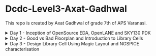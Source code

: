 # Dcdc-Level3-Axat-Gadhwal
This repo is created by Axat Gadhwal of grade 7th of APS Varanasi. 
<details>
  <summary>Day 1 - Inception of OpenSource EDA, OpenLANE and SKY130 PDK</summary>
 <details>
   <summary> Section 1 - How to talk to computers </summary>
  <details>
    <summary>Lecture 1 - Introduction to Microprocesser Chips</summary>
  
   #### Understanding the microchip from an Arduino board..


<img src="http://cdn-reichelt.de/bilder/web/xxl_ws/A300/ARDUINO_LEONARDO_02.png" alt="Arduino Leonardo" width="800" height="500">
<br>This is an arduino board and the square shaped thing in the right-downwards is called a chip.
<BR> We will be going to understand that square thing[chip].

#### Understanding the operating structure of The microprocesser chip through a diagram

<img src="https://raw.githubusercontent.com/Axat-Gadhwal/Dcdc-Level3-Axat-Gadhwal/refs/heads/main/Axat.png">

#### Structure of the microprocessor 

<img src="https://raw.githubusercontent.com/Axat-Gadhwal/Dcdc-Level3-Axat-Gadhwal/refs/heads/main/Microchip.png">

<img src="http://www10.edacafe.com/book/ASIC/Book/CH16/CH16-12.gif">
 
 ### As seen, a chip is actually inside a package, and is connected to various "PINS" or inputs/outputs. The locations of the pins and what they are are usually driven by the design of the PCB. A chip is also a very complex system, and has various components such as -:

<br> 1. Pads = Pads in microprocessor chips are small conductive areas on the chip's surface that serve as connection points for electrical signals, power, and ground. They facilitate communication between the microprocessor and external components, such as circuit boards and peripherals. Pads can be categorized as input, output, power, or ground pads, and their design is crucial for ensuring proper functionality and signal integrity.

<br> 2. Core = A core in a microprocessor is an individual processing unit that can execute instructions. Modern CPUs often have multiple cores (e.g., dual-core, quad-core) to enable parallel processing, improving multitasking and overall performance. Each core can handle its own tasks, allowing for more efficient computing.

<br> 3. Die = A die is a small block of semiconducting material, typically silicon, that contains the integrated circuits (ICs) of a microprocessor or other electronic components. It is the physical piece of silicon that is cut from a larger wafer during the manufacturing process.

### Macros and Foundry Ip's

<img src ="https://www.vlsisystemdesign.com/wp-content/uploads/2020/11/2.jpg">

<br>Macros and Foundry IPs are essential components in microprocessor design. Macros refer to fixed, reusable design elements, such as standard cells or functional blocks, that simplify the design process. Foundry IPs, on the other hand, are specialized intellectual property provided by semiconductor foundries, tailored for specific manufacturing processes, ensuring compatibility and performance in chip production.
</details>
<details>
  <summary>Lecture 2 - Introduction to Risc-V Architecture</summary>
 
  ### Risc-V Instruction Set Architecture(ISA)

  <img src="https://github.com/Axat-Gadhwal/images/blob/main/Risc-V%20Architecture.png?raw=true">

  <br> The meaning/explanation of the different things in this diagram are=-
  <br>1.Risc-V Architecture = It is basically a Clanguage program that consists all the codes. It is like the base[also called"neev" in Hindi] of risc-V.
  <br>2.Layout = It is the interior of the chip. Like codes but not in written forms!

  ##### Both of these processes give us the desired output...

  <br>But in-between this process, one thing is required as a medium. The medium for getting output is picorv 32a.
  ###### We can understand this by the following line "The Risc-V Architecture is a specification which gets implemented by the medium{picorv 32a} and gives us the output..
  
  #### RISC-V is an open standard instruction set architecture (ISA) based on reduced instruction set computing (RISC) principles. Key features include:

<br>Open Standard: Free to use and modify, promoting innovation.
<br>Simplicity: A small set of simple instructions for efficient execution.
<br>Modular Design: Base instruction set with optional extensions for customization.
<br>Scalability: Suitable for applications ranging from low-power embedded systems to high-performance computing.

 




</details>

<details>
  <summary>Lecture 3 - From software applications to Hardware</summary>

  #### In this document, We will learn about how software applications convert into Hardware...

  <br> When we click on the Software applications it gets converted into Binary digits because the computer only recognises two operations{0&1}.
  <br> Understanding this line through a diagram...

<img src ="content://media/external/downloads/1000616466">

##### Understanding components of this process
<br> 1. OPERATING SYSTEM => It is the main part of this process because all the things like compilers, assemblers, etc. are present in this. An operating system (OS) is system software that manages computer hardware and software resources, providing a stable environment for applications to run. It acts as an intermediary between users and the hardware, handling tasks like memory management, process scheduling, and device control. Examples include Windows, macOS, Linux, and Android.

<br> 2. COMPILERS => A compiler is a software tool that translates high-level programming languages into machine code or intermediate code that a computer can execute. It processes the code through stages like analysis and optimization, enabling developers to write complex applications while abstracting hardware details.

<br> 3. ASSEMBLER => An assembler is a software tool that converts assembly language into machine code, enabling a computer's processor to execute instructions. It translates human-readable mnemonics into binary instructions specific to a hardware architecture.
</details>


 </details>
 <details>
  <summary>Section 2 - Soc design and Openlane </summary>

   <details>
  <summary>Lecture 1 - Introduction to Components of Opensource Digital ASIC Design </summary>

### Digital ASIC Design

 Digital ASIC Design refers to the process of creating application-specific integrated circuits (ASICs) that perform digital functions. This design process involves several stages, from initial concept to final implementation, and is characterized by a focus on optimizing performance, power consumption, and area for specific applications.

 ASIC requires mainly three components for design. The three components are :-

 #### 1. RTL IPs (Register Transfer Level Intellectual Property)
<br>Description: Pre-designed and verified blocks of code that represent specific functionalities at the RTL level.
<br>Purpose: Accelerate the design process by providing reusable components, such as arithmetic units, memory controllers, and communication interfaces

#### 2. EDA Tools (Electronic Design Automation Tools)
<br>Description: Software tools used for various stages of the ASIC design process, including simulation, synthesis, place and route, and verification.

#### 3. PDKs (Process Design Kits)

<br>PDKs (Process Design Kits) are essential resources in the ASIC design process, providing the necessary information and tools for designing integrated circuits using a specific semiconductor manufacturing process.


### Inventors

Lynn Conway and Carver Mead are renowned for their groundbreaking work in very-large-scale integration (VLSI) chip design, which revolutionized the field starting in 1978. Their collaboration led to the development of simplified design methodologies that significantly advanced digital integrated circuit design and education. Their seminal textbook, Introduction to VLSI Systems, published in 1979, became a cornerstone in VLSI education, widely adopted by universities and instrumental in shaping the curriculum for electrical engineering and computer science students.

Conway and Mead's approach emphasized the separation of design from manufacturing, introducing simplified design rules and a timing model suitable for digital design, which allowed for more efficient and cost-effective chip production. Their innovations spurred the establishment of silicon foundries, enabling independent designers to fabricate custom chips, thus democratizing access to chip design and fostering a new wave of innovation in the semiconductor industry.

The impact of their work was profound, leading to the rapid growth of VLSI technology and the emergence of numerous startups in Silicon Valley during the 1980s, which contributed to the ongoing evolution of the microelectronics landscape.

#### Open Source Digital ASIC Design

<img src ="https://github.com/Axat-Gadhwal/images/blob/main/ASIC%20design.png?raw=true" width ="500" height ="500">

### What are PDKs?

<br> A Process Design Kit (PDK) is a comprehensive set of files and documentation that provides essential resources for designing integrated circuits tailored to a specific semiconductor manufacturing process. It includes design rules, device models, layout templates, and simulation tools, enabling ASIC designers to create manufacturable layouts while ensuring compliance with fabrication standards. PDKs serve as critical toolkits that bridge the gap between design and manufacturing, facilitating accurate predictions of circuit behavior and optimizing the overall design process for reliable and efficient production.

#### Open PDKs

<br> We will now continue about How to open PDks files. 

<img src="https://github.com/Axat-Gadhwal/images/blob/main/Screenshot%20(177).png?raw=true" width="500" height="500">

### Is 130nm old or not in use?

<br>The 130nm technology is considered old and is largely not in use for modern microprocessors. It was developed in the early 2000s, and while some niche applications may still utilize it, most current microprocessors are manufactured using much smaller process nodes, such as 7nm or 5nm. However, the 130nm process technology is still relevant in certain contexts:

<br>Educational Use: The SKY130 open-source Process Design Kit (PDK) utilizes the 130nm node, making it accessible for educational purposes and for new designers to learn chip design without the high costs associated with more advanced nodes.

<br>Mixed-Signal Applications: The 130nm CMOS technology is recognized as a reliable option for mixed-signal applications, which require both analog and digital components. Its maturity and existing intellectual property (IP) make it a practical choice for specific designs.

<br>Cost-Effectiveness: For low-volume production or specific applications where cutting-edge performance is not critical, the 130nm process can be more cost-effective compared to newer technologies.

<br>Legacy Systems: Some existing systems and devices still rely on 130nm technology, and manufacturers may continue to support these products to ensure compatibility and maintenance.

<br>In summary, while 130nm is considered an older technology in the context of cutting-edge microprocessors, it still finds utility in education, specific applications, and legacy systems.

### Is 130nm fast?

<br>130 nm chips are also not slow, as verified by intel and OSU-:

<img src="https://github.com/Axat-Gadhwal/images/blob/main/Screenshot%20(178).png?raw=true" height ="600" width = 700>


</details>

<details>
  <summary>Lecture 2 - Simplified RTL to GDSII Flow </summary>

  ### Simplified RTL to GDSII Flow

  ###### Things we are going to learn

  <img src="https://github.com/Axat-Gadhwal/images/blob/main/Screenshot%20(179).png?raw=true">

  <br> So lets begin...
  
##### The RTL to GDSII ( Register Transfer Level to Graphic Design System II) design process takes many steps, that are -:
<br> Synthesis = Synthesis is the process of converting high-level RTL (Register Transfer Level) code written in VHDL or Verilog into a gate-level netlist using EDA tools like Synopsys Design Compiler. It involves optimizing the design for area, speed, and power while mapping it to specific technology libraries. The output is a gate-level netlist that serves as the foundation for physical design and further verification steps.

<img src="https://github.com/Axat-Gadhwal/images/blob/main/Screenshot%20(180).png?raw=true">

<br>An RTL model, which stands for "Register Transfer Level" model, is a design abstraction used in digital circuit design to describe the behavior of a circuit by focusing on the flow of data between registers and the logical operations performed on that data:-

<img src="https://github.com/Axat-Gadhwal/images/blob/main/CellLayout.png?raw=true">

### Thank You. Because of the scarcity of time I was unable to do all assignments. So I am only doing Labs...
</details>



</details>

<details><summary>Section 3 -Labs- Getting familiar to Open Source EDA Tools</summary>
<details><summary>Lecture 1 - Openlane directory structure in detail</summary>

#### First we should launch the Vsd Squadron file in the Virtual box. This interface will come...

<img src="https://github.com/Axat-Gadhwal/images/blob/main/Screenshot%20(204).png?raw=true">

Then search for the terminal. Because we are going to type all commands in terminal.

##### So lets begin with Labs...

##### Type cd Desktop and then cd work/tools to change directory to Desktop/work/tools, as this is where all openlane files are stored.

<img src="https://github.com/Axat-Gadhwal/images/blob/main/Screenshot%20(182).png?raw=true">

##### Using ls -ltr to know all the contents stored in that file

###### ls -ltr lists files in long format, sorted by modification time, with the oldest files shown first.

<img src="https://github.com/Axat-Gadhwal/images/blob/main/Screenshot%20(183).png?raw=true">

#### In a VLSI design workshop, openlane_working_dir is the directory where all design files, synthesis results, place and route outputs, GDSII files, and logs are stored for a specific project, facilitating organization and management of the design process. We are firstly using the openlane_working_dir command and thence it will change the directory to Openlane...

##### Also using ls -ltr to see the contents in the Openlane directory

<img src="https://github.com/Axat-Gadhwal/images/blob/main/Screenshot%20(205).png?raw=true">

#### Now going with the PDKs file. We will be also using ls -ltr to see the contents and also exploring SKY 130a...

<img src="https://github.com/Axat-Gadhwal/images/blob/main/Screenshot%20(206).png?raw=true">

#### Now changing the directory to the SKY 130A
##### We will observe two files :- Libs.tech and Libs.ref{as seen in the figure below}
###### We will be going through both these files...

<img src="https://github.com/Axat-Gadhwal/images/blob/main/Screenshot%20(207).png?raw=true">

##### libs.tech is a crucial file in the design flow of integrated circuits, serving as a technology library that encapsulates essential information about the semiconductor process being utilized. This file plays a significant role in ensuring that designs are compatible with the specific characteristics and constraints of the technology.

<img src="https://github.com/Axat-Gadhwal/images/blob/main/Screenshot%20(208).png?raw=true">

##### libs.ref is a file commonly used in the context of VLSI design and integrated circuit development. It serves as a reference library that provides essential information about the standard cells and components available in a specific technology library.

###### Using cd ../ because it reverses the libs.tech directory and thus allowing us to change the directory to libs.ref

<img src="https://github.com/Axat-Gadhwal/images/blob/main/Screenshot%20(209).png?raw=true">

##### Now we will explore the "sky130_fd_sc_hd" directory
###### ALso exploring the contents

<img src="https://github.com/Axat-Gadhwal/images/blob/main/Screenshot%20(210).png?raw=true">

##### Now we will open "OPENLANE" directory..
###### Reversing back to the Openlane_working_dir file directory

<img src="https://github.com/Axat-Gadhwal/images/blob/main/Screenshot%20(211).png?raw=true">




</details>

<details><summary>Lecture 2 - Design Preparation step</summary>

  ### We will learn Design Preparation Step in this documentation...

##### To open Openlane, we can use the docker command using interactive. After invoking the docker command, the prompt changes to bash-4.2$, and then one must type ls -lrth, and subsequently ./flow.tcl -interactive package require openlane 0.9 retrives all the required information for openlane.

<img src="https://github.com/Axat-Gadhwal/images/blob/main/Screenshot%20(212).png?raw=true">

##### As we learnt earier about the implemenation of The Risc-V program. Using PicoRV32A to ensure the functionality of OpenLane involves leveraging this RISC-V core as a reference design throughout the ASIC design flow. It allows users to synthesize the RTL code, perform place and route, and validate the effectiveness of OpenLane's tools. This practical implementation serves as both a demonstration of the design flow and an educational resource for understanding VLSI design methodologies.

<img src="https://github.com/Axat-Gadhwal/images/blob/main/Screenshot%20(213).png?raw=true">

#### folder run Jan 31_18-12 is created inside the picorv32a directory which contains the command log files, results, and the reports dumped of the various tool. The folder will be only have the lef files generated by this design setup stage. The cell LEF files .lef and technology LEF files .tlef merge to generate merged.lef inside runs/tmp/, wherein a a folder with today's date will be created, inside which a tmp folder will have contents, and the merged.lef folder will contain the merged lef files.

<img src="https://github.com/Axat-Gadhwal/images/blob/main/Screenshot%20(214).png?raw=true">

#### Now we are going to run the runs/ tmp directory

##### Also we are going to see the contents

<img src="https://github.com/Axat-Gadhwal/images/blob/main/Screenshot%20(215).png?raw=true">


</details>

<details><summary>Lecture 3 - Review Files After Design Prep and Run Synthesis</summary>

## Coming back to the OPENLANE interactive

#### Opening the merged.lef file through the less command after design prep will give one a document as shown:

<img src="https://github.com/Axat-Gadhwal/images/blob/main/Screenshot%20(216).png?raw=true">

<details><summary>Lecture 5 - Steps to Charecterise Synthesis Results</summary>

#### after run synthesis ,printing statistics as shown below can be used to calculate flip-flops ratio

###### Flip flop ratio =no of DFFs/no of cells *100

<img src="https://github.com/Axat-Gadhwal/images/blob/main/Screenshot%20(217).png?raw=true">
<img src="https://github.com/Axat-Gadhwal/images/blob/main/Screenshot%20(218).png?raw=true">

#### Flop rate = 8.943%

</details>

</details>

</details>

</details>  

<details><summary>Day 2 - Good vs Bad Floorplan and Introduction to Library Cells</summary>

<details><summary>Section 1 - Chip Floor Planning Considerations</summary>

<details><summary>Lecture 1 - Utilisation Factor and Aspect Ratio</summary>

### In these series document we will learn about How to define width and height of core and die

#### The first step in physical design is to define the width and height of the core and die : Beginning with a very simple netlist, that can extrapolated later we will first draw a basic diagram in the form of symbols that we will later convert into physical designs. We will take each cell (gates, specific cell like flip flop) and give it a standard (although rough for now) dimensions. As an example here, each unit will be 1 unit x 1 unit - i.e. 1 sq. unit in size, and since there are 4 gates/flip-flops here, the total size of the silicon wafer will 4 sq. units.

<img src="https://github.com/Axat-Gadhwal/images/blob/main/Screenshot%20(219).png?raw=true">
 
 ##### Utilisation factor = 50 %

###### Aspect Ratio = 2 : 4 = 1 : 2 = .5



</details>

<details><summary>Lecture 2 - Concept of Pre-Placed Cells</summary>

#### Pre-Placed cells are complex logic blocks that can be reused. They are already implemented and cannot be touched by Auto Place and Route tools - and hence are required to be very well designed. Placement of such cells are user-based. A combinational logic - such as netlist shown does a particular function and is composed of various gates. We can divide this logic into blocks - while preserving the connectivity of the logic. By extending IO pins and making connections we can convert the logic into two parts - that are blackboxed and can be used as needed. If a design only requires a black box, it can be directly handed over to the designer with out much hassle. The various preplaced blocks available include memory, clock-gating cell, comparator, MUX. The arrangement of these IPs in a chip are known as floorplanning.

## Beacause of lack of time I was unable to do assignments.







</details>

<details><summary>Lecture 7 - Steps to Run Floorplan Using OpenLANE</summary>

### In this document we will be going to learn how to run Floorpan files using OpenLANE

#### The first step is setting the configuration variables - Before running floorplan, the configuration variables or switches must be set. These are present in openlane/configuration

<img src="https://github.com/Axat-Gadhwal/images/blob/main/Screenshot%20(226).png?raw=true">

The README.md contains all configuration variables, which are segregated based on stage and the .tcl files consists of the default OpenLANE settings.

  All configurations/switches accepted by the current run are from openlane/designs/[design - date]/config.tcl

There is a order of priority -:

openlane/designs/[design-date]/sky130A_sky130_fd_sc_hd_config.tcl
openlane/designs/[design]/config.tcl
openlane/configuration/floorplan.tcl

####  In OpenLANE, it is important to note that the vertical and horizontal metals set one more than what we specify. For example, if the vertical metal is specified as 3, then it'll be 4.

###### Floorplan is to be run on OpenLANE through the command :- run_floorplan

#### Review Floorplan Files and Steps to Review Floorplan

##### After running floorplan as above, it will produce a result that will be stored in the form of a design exchange format - and will contain the area of the Die as well as positions.The die area in this file is in database units and 1 micron is equivalent to 1000 database units. Area of die = (554570/1000) microns * (565290/1000) microns = 311829.1653 sq. µm.



</details>

<details><summary>Lecture 7 - Review Floorplan Layout in Magic</summary>


##### The command magic -T /home/vsduser/Desktop/work/tools/openlane_working_dir/pdks/sky130A/libs.tech/magic/sky130A.tech lef read ../../tmp/merged.lef def read picorv32a.floorplan.def & should be typed to view the file.
  
##### Subsequently, press the S key to select the entire die and then V to center the view, and then Z to zoom. You will observe that the IO pins are placed equidistant to one another in a random mode as based on the configuration (FP_IO_MODE = 1) set in openlane/configuration/floorplan.tcl

<img src="https://github.com/Axat-Gadhwal/images/blob/main/316248606-d38b08d1-e7ca-4138-b10d-1c31b0ffc6d7.png?raw=true">

#### after this, typing what on the tkcon window will give the layer of the selection.

<img src="https://github.com/Axat-Gadhwal/images/blob/main/hlo.png?raw=true">

###### Standard cells are not placed but can be viewed at the bottom left corner of the layout

<img src="https://github.com/Axat-Gadhwal/images/blob/main/Magic.png?raw=true">



</details>

</details>
<details><summary>Section 2 - Library Binding and Placement</summary>

<details><summary> Lecture 1 - Netlist Binding and Initial Place Design</summary>


### The first step is to bind the netlist with physical cells i.e. cells with real dimension. The netlist contains various gates, that while in the schematic are of a certain shape as depicted, are usually square/rectangular in shape in production. These gates are given a specific shape, and in the end look very different from the netlist.

##### These blocks are sourced from a "shelf", known as a library. The library has cells with various shapes, dimensions and also contains information about the delay information. The library contains various sizes of cells with the same functionality too - since bigger cells have lesser resistance

<img src="https://github.com/Axat-Gadhwal/images/blob/main/vlsi.png?raw=true">

###### The second step is PLACEMENT, which is done based on connectivity. As can be seen, flip flop 1 is close to the Din1 pin and flip flop 2 is close to Dout1 pin. Combinational cells are placed in close proximity to FF1 and FF2 as to reduce delay.

<img src="https://github.com/Axat-Gadhwal/images/blob/main/Gates.png?raw=true">




</details>

<details><summary>Lecture 2 - Optimise Placement Using Estimated Wire-Length and Capacitance</summary>

#### Here, we will estimate wirelength needed to connect the components together. If the wirelength is too long, we would need to install repeaters, as the signal may change over a long distance. Repeaters essentially recondition the same signal to it's prior strength.

</details>

<details><summary>Lecture 3 - Final Placement Optimization</summary>

<img src="https://github.com/Axat-Gadhwal/images/blob/main/316286165-0941c315-195a-43f7-89aa-70e5e3215443.png?raw=true">


</details>

<details><summary>Lecture 4 - Congestion Aware Placement Using RePLACE</summary>

#### The command to run placement of OpenLANE - run_placement is a wrapper which does three functions
<br> Global Placement (by using the RePlace tool) - there is no legalisation and HPWL reduction model is used
<br> Optimization (by Resier tool)
<br> Detailed Placement (by OpenDP tool) - legalisation occurs - where standard cells are placed in rows and there will be no overlap of the cells.

#### Placement aims to converge the overflow value.

 ###### NOTE: If placement will be sucessful and the designs will converge, the overflow value will progressively reduce during the placement.

#### After running the placement, output is generated in this folder openlane/designs/picorv32a/runs/[design - date]/results/placement/picorv32a.placement.def

#### Then, we can type the command : magic -T /home/vsduser/Desktop/work/tools/openlane_working_dir/pdks/sky130A/libs.tech/magic/sky130A.tech lef read ../../tmp/merged.lef def read picorv32a.placement.def & to view it in Magic:

<img src="https://github.com/Axat-Gadhwal/images/blob/main/316289792-6f53eb50-d3f1-4d6c-91c2-7e35f35d423d.png?raw=true">






</details>



  
</details>

<details><summary>Section 3 - Cell Design and Characterisation Parameters </summary>

<details><summary> Inputs for Cell Design Flow and Circuit and Layout Design Step</summary>

#### Standard cells - for example AND gate, OR gate, BUFFER etc are stored in the standard cell library. There are various types of cells in the library with various variations as well - in drive strengths, functionality, and voltages. For a greater cell size, there is greater drive strength for longer wires. If there is high Vth, then it will take more time to switch than a lesser threshhold voltage cell.

#### The standard cell design flow is as follows:-

<br>INPUTS (PDKS : DRC and LVS rules, SPICE models, library and user defined specs)

<br>PROCESSES (circuit, layout design and charecterisation)

<br>OUTPUTS (Circuit Description Language, GDSII, lef, timing, noise etc)


<br>DRC & LVS Rules contain tech files and poly substrate parameters

<br>SPICE Models contain threshold, linear regions, saturation region equations with added foundry parameters, including NMOS and PMOS parameters

<br>User defined specifications include cell height and cell width, supply voltage, pin locations, and metal layer requirement

<br>IMPORTANT: The standard cell library developer must adhere to the rules given by the foundry so that when the cell can be used on a real design without any errors

<br>Circuit design is done by modeling the pmos and nmos to meet input library requirement

<br>Layout design is done using Euler's path and stick diagram on Magic layout tool

<img src="https://github.com/Axat-Gadhwal/images/blob/main/316299381-b94b535f-ebd1-4b8a-bd36-f649fb6a753f.png?raw=true">

### Typical Characterisation Flow:-

#### Steps of Characterisation Flow:-

<br>Reading of SPICE module files
<br>Reading of netlist extracted by SPICE
<br>Recognising buffer behaviour
<br>Reading subcircuits
<br>Attaching neccessary power sources
<br>Applying stimulus
<br>Provision of of neccessary output capacitance
<br>Provision of simulation command

 ##### These steps are given to the CHARECTERISATION SOFTWARE KNOWN AS GUNA in the form of a configuration file, which will generate timing, noise and power models in the form of .libs files.
 
</details>





</details>

<details><summary> Section 4 - General Timing Characterisation Parameters</summary>

<details><summary>Lecture 1 - Timing Threshhold Definitions</summary>


#### Here, we will talk about the semantics of the various .libs files generated by GUNA. To do this, we will take this circuit as an example:

<img src="https://github.com/Axat-Gadhwal/images/blob/main/316299824-0ed894da-ff96-46f5-8e9e-3b3271884568.png?raw=true">

##### Here, the red line is output of first inverter and blue is output of second inverter.

<img src="https://github.com/Axat-Gadhwal/images/blob/main/316299987-07cc3660-34e2-4446-8d50-97599d213504.png?raw=true">

<img src="https://github.com/Axat-Gadhwal/images/blob/main/316299979-198064dc-3dd9-4bf5-aa52-d0012d7544f9.png?raw=true">

<img src="https://github.com/Axat-Gadhwal/images/blob/main/z316300124-aa2d9663-c41d-45df-b74e-de6f4bd2de86z.png?raw=true">



</details>

<details><summary>Lecture 2 - Propogation Delay and Transition Time</summary>

#### Propogation delay is calculated as = time(out_x_thr) - (time_x_thr). If the propogation delay is negative, it can cause quite unexpected results - as an output is generated before the input. Hence, threshhold values should be selected properly. Delay threshold is usually 50% and slew rate threshold is usually 20%-80%.

#### **Transition time is calculated as = time(slew_high_x_thr) - time(slew_low_x_thr)**

<img src="https://github.com/Axat-Gadhwal/images/blob/main/316300510-68f7dbf3-b2e1-4be0-977c-6a6ef80f69b6.png?raw=true">








</details>



</details>





</details>

<details><summary> Day 3 - Design Library Cell Using Magic Layout and NGSPICE characterisation</summary>

<details><summary>Section 1 - Labs for CMOS Inverter NGSPICE Simulations</summary>

<details><summary>Lecture 1 - IO Placer Revision</summary>

#### OpenLANE configurations can be changed inside the shell itself, on the fly. IO Mode is usually set to random equidistant. However, if we want to change this, we can do so through the following command typed after floorplan : set ::env(FP_IO_MODE) 2. After running this command, the IO [input - output] pins will not be equidistant in mode 2 (instead of the default - that is 1).

<br>After this, we may re-run floorplan, and then check by seeing that the pins are placed based on of Hungarian algorithms now i.e. stacked one over the other.

##### NOTE: changing the configuration on the fly will not change the runs/config.tcl, the configuration will only be available on the current session.

<img src="https://github.com/Axat-Gadhwal/images/blob/main/316433776-64fccafc-180a-4e66-881a-80fabe083dc1.png?raw=true">





</details>

<details><summary> Lecture 2 - SPICE Deck Creation For CMOS Inverter</summary>

#### The SPICE deck contains connectivity information about netlists, inputs to be provided, TAPS for the outputs etc. The component values are taken, that are usually -: for the PMOS it is .375u/.25u (i.e. the channel length is .25 micron and and the channel width is .375 micron). Ideally, the PMOS should be 2 to 3 times wider than the NMOS. This is as the PMOS hole carrier is slower than the NMOS carrier, and since the rise and fall time must be matched, to reduce the resistance, we increase the width of the PMOS. The next steps are to identify and name the nodes:

<img src="https://github.com/Axat-Gadhwal/images/blob/main/316447570-e85697ff-266b-4fc5-83a9-c3fe0143ffcf.png?raw=true">

#### The syntax of the SPICE deck netlist PMOS and NMOS is [component name] [drain] [gate] [source] [substrate] [transistor type] W=[width] L=[length]. It is to be noted that all components in a netlist are described based on its node and values.






</details>

<details><summary> Lecture 3 - SPICE Simulation Lab for CMOS Inverter</summary>

#### The start of SPICE simulation is .op where in Vin will be swept from 0 to 2.5 with 0.05V steps. The model file is tsmc_025um_model.mod that has all the technological parameters for the 0.25µm NMOS and PMOS.

<img src="https://github.com/Axat-Gadhwal/images/blob/main/316452233-bdec7a54-4667-4c1f-acbc-193062f2bcda.png?raw=true">

#### For SPICE simulation, there are various steps-:

    Open the NGSPICE simulator
    Source the Circuit File through source command
    Execute it by the command run and then use setplot which allows one to view any plots possible from the simulations specified in the spice deck and will give you a choice for which simulation to be run
    Then, type display which will give you a choice of nodes to be plotted which when plot out vs in is typed will be plotted on a graph.

<img src="https://github.com/Axat-Gadhwal/images/blob/main/316456336-a4931bc2-cb5d-4e9e-8c14-54bc916c0b00.png?raw=true">







</details>

<details><summary>Lecture 4 - Switching Threshhold Vm</summary>

<img src="https://github.com/Axat-Gadhwal/images/blob/main/316456646-da38d8fa-1309-485b-b68d-e0e35c819a0a.png?raw=true">

#### POINTS TO BE NOTED:

    =>The shapes of the graphs are almost the same, through which we can derive the conclusion that CMOS is a robust device
    =>The parameters that determine the robustness of the CMOS is the switching threshhold and the propogation delay

#### The Switching Threshhold is the point where the the input voltage is equal to the output voltage and both PMOS & NMOS are in saturation region. When these are turned on, there is a high chances of leakage and that the current flows directly from VDD to GND. Due to this, short circuit can be seen.

<img src="https://github.com/Axat-Gadhwal/images/blob/main/316459756-07f581e6-f0c1-49b3-b190-18c4d5a05157.png?raw=true">


</details>


<details><summary>Lecture 5 - Static and Dynamic Simulation of CMOS Inverter</summary>

#### To find Vm, we use DC TRANSFER ANALYSIS. Simulation is essentially a sweep from 0V to 2.5V by taking 0.05V steps.

<img src="https://github.com/Axat-Gadhwal/images/blob/main/316460681-7709cad2-6227-4878-baad-d3165745ef67.png?raw=true">

##### To find propogation delay, we use transient analysis when a pulse is applied to the CMOS.

<img src="https://github.com/Axat-Gadhwal/images/blob/main/316460910-1797489d-2861-4149-879b-496c616550db.png?raw=true">

<br>_________________________________________________________________________________________________________________________

<img src="https://github.com/Axat-Gadhwal/images/blob/main/316460961-9dda14bc-11c3-4469-9d27-4ad812765df2.png?raw=true">

</details>


<details><summary>Lecture 6 - Lab Steps to GitClone VSDSTD Cell Design</summary></details>

#### We have been provided with a github repository wherein inverter files lie. It is available at this link - https://github.com/nickson-jose/vsdstdcelldesign. Steps to clone and observe the layout are as follows:


  <br>Clone the custom inverter standard cell design from the github repository shared above
    <br>Clone the repository with the custom inverter design through the command git clone https://github.com/nickson-jose/vsdstdcelldesign
    <br>Subsequently, copy the tech file to the vsdstdcelldesign directory (created through above step) by this command cp /home/vsduser/Desktop/work/tools/openlane_working_dir/pdks/sky130A/libs.tech/magic/sky130A.tech /home/vsduser/Desktop/work/tools/openlane_working_dir/openlane/vsdstdcelldesign/
    <br>Then, open the custom inverter layout in MAGIC through this command: magic -T sky130A.tech sky130_inv.mag &cp


<img src="https://github.com/Axat-Gadhwal/images/blob/main/316468762-307eb43f-4fe3-4d28-bca0-4e495d171489.png?raw=true">








</details>












<details><summary>Section 2 - Inception of Layout and CMOS Fabrication Process</summary>

### The 16 MASK CMOS Fabrication process is as follows:
<details><summary>Lecture 1 - Create active regions</summary>



<br> 1.The first step is to select a substrate - which is where the entirety of your design is fabricated. The most common substrate is a P doped Silicon Substrate. A substrate is ideally lesser doped than it's wells.

<br> 2.The next step is creating an active region for transistors. It is to be noted that it is necessary to have isolation between the pockets, which can be done through


    Growing 40nm of Silicon Dioxide
    Depositing 80nm of Silicon Nitride.
    Depositing a layer of photoresist
    Deposit mask-1 layer on top of photoresist. It covers the photoresist layer that must not be etched away (protects the two transistor active regions)
    Applying UV light to remove the layers on the unmasked regions
    Removing mask-1 and photoresist layers
    Placing the chip in the furnace to grow the oxide in other areas
    Removing the Si3N4 layer using hot phosphoric acid to have only p-substrate and SiO2 left








</details>

<details><summary>Lecture 2 - Formation of N and P well</summary>

<br> 3.P well and N well formation

    Deposition of photo resist layer and define the areas to protect by deposition of mask-2 and 3. Mask 2 protects the N-Well (PMOS side) while P-Well (NMOS side) is being fabricated and Mask 3 protects P-Well while N-Well is being formed
    Application of UV Light to remove the exposed photoresist
    Placing of chip in furnace to diffuse the boron and phosphorous to form wells. This process is called Twintub process.







</details>

<details><summary>Lecture 3 - Formation of Gate Terminal</summary>

#### Gate Terminal is where Threshhold Voltage is controled - as seen below:

<img src="https://github.com/Axat-Gadhwal/images/blob/main/316481938-2803bfef-5a63-4e51-a91f-ca5f3bd2f3c5.png?raw=true">

<br> 4. Formation of Gate 

    Deposit photo resist layer to define the areas to be protected, and then subsequently deposit mask-4. Then, UV light is applied, and the exposed area of photoresist is removed
    Then, implantation of low energy boron at the surface of p-well using mask-4 to control the threshold occurs
    Similarly, implantation of phosphorous/arsenic for n-well using mask-5 occurs
    Fixing the oxide which is damaged by implantation steps by removing extra SiO2 using the hydroflouric acid and re-grow high quality SiO2 on p-substrate to contol the oxide thickness occurs next
    Addition of polysilicon film subsequently occurs
    Then, mask-6 is added and etching using photolithography occurs
    Then, mask 6 is etched off to form the gate terminal










</details>

<details><summary>Lecture 4 - Lightly Doped Drain [LDD] Formation</summary>

**LDD Formation** - the reason LDDs are created is to prevent the hot electron which can eventually cause Si - Si bonds break or create voltage that passes the 3.2eV barrier leading to issues with doped regions. The second major need is to prevent another effect, known as the short channel effect which can cause gate malfunctioning due to the drain field penetrating the channel. 


    Mask 7 and 8 are created for NMOS (lightly doped N-type) and PMOS (lightly doped P-type) respectively.
    Heavily doped impurity (N+ for NMOS and P+ for PMOS) are added for the actual source and drain but the lightly doped impurity which are also added help maintain spacing between the source and drain and prevent hot electron effect and short channel effect.
    To protect the lightly doped regions, we also add SiO2 and create spacers using plasma anisotropic etching









</details>

<details><summary>Lecture 5 - Source and Drain Formation</summary>

#### The sixth step for this process is Source and Drain Formation 


    Thin screen oxide is added to avoid channeling during. Channeling is when implantations dig too deep into substrate which is very problematic
    We create Mask-9 is for N+ implantation and Mask-10 for P+ implantation
    The side wall spacers maintain the N-/P- while implanting the N+/P+
    High temperature annealing is done as well







</details>
<details><summary>Lecture 6 - Local Interconnect Formation</summary>

<br>Steps to Form Connects and Interconnects [LOCAL] - these are very important as they help in controlling the electrical charecteristics. These are also the only things accessible to the end user. 


    The thin screen oxide is removed for opening up the source, drain and gate for contact building. We use Titanium as it has less resistance.
    Titanium Diselenide [Ti2Si2] is used for local interconnects
    Mask 11 is formed and Titanium Nitride [Ti N] is etched off by RCA cleaning to create the first level contact









</details>

<details><summary>Lecture 7 - Higher Level Metal Formation</summary>

#### Higher Level Metal Formation - These steps are very similar to the previous steps and are quite easy to understand. 

<br>The previous steps in the MASK process have created an uneven surface layer. A layer of Silicon Dioxide [SiO2] doped with phosphorous or boron -[boron reduces the temperature] [known as phosphosilicate glass and borophosphosilicate glass] is deposited on the wafer surface.
<br>Then, the surface is polished using the CMP [Chemical Mechanical Polishing] technique to planarize the surface.
Contact holes are created through photolithography.

<br>Various masks are used for the various processes after this:-

    Mask 12 is created for the first contact holes
    Mask 13 is used for the first Aluminum contact layer, which the contact holes are connected to.
    Mask 14 creates the second contact holes
    Mask 15 is similarly, for the second Aluminum contact layer
    Finally, we use Mask 16 for making contact to topmost layer




</details>


</details>


</details>














</details>























</details>
